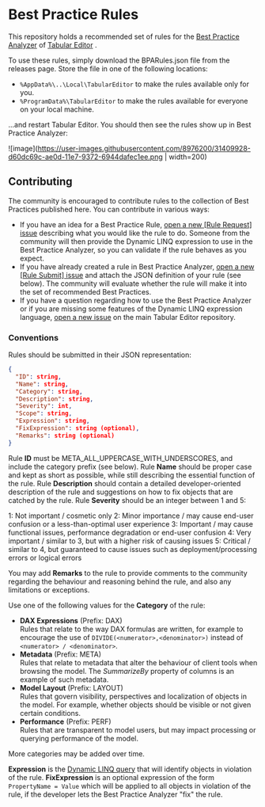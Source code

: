 # Best Practice Rules
This repository holds a recommended set of rules for the [Best Practice Analyzer](https://github.com/otykier/TabularEditor/wiki/Best-Practice-Analyzer) of [Tabular Editor](https://tabulareditor.github.io/) .

To use these rules, simply download the BPARules.json file from the releases page. Store the file in one of the following locations:

* `%AppData%\..\Local\TabularEditor` to make the rules available only for you.
* `%ProgramData%\TabularEditor` to make the rules available for everyone on your local machine.

...and restart Tabular Editor. You should then see the rules show up in Best Practice Analyzer:

![image](https://user-images.githubusercontent.com/8976200/31409928-d60dc69c-ae0d-11e7-9372-6944dafec1ee.png | width=200)

## Contributing

The community is encouraged to contribute rules to the collection of Best Practices published here. You can contribute in various ways:

- If you have an idea for a Best Practice Rule, [open a new \[Rule Request\] issue](https://github.com/TabularEditor/BestPracticeRules/issues/new?title=[Rule%20Request]%20Provide%20short%20rule%20description) describing what you would like the rule to do. Someone from the community will then provide the Dynamic LINQ expression to use in the Best Practice Analyzer, so you can validate if the rule behaves as you expect.
- If you have already created a rule in Best Practice Analyzer, [open a new \[Rule Submit\] issue](https://github.com/TabularEditor/BestPracticeRules/issues/new?title=[Rule%20Submit]%20Your%20rule%20name) and attach the JSON definition of your rule (see below). The community will evaluate whether the rule will make it into the set of recommended Best Practices.
- If you have a question regarding how to use the Best Practice Analyzer or if you are missing some features of the Dynamic LINQ expression language, [open a new issue](https://github.com/otykier/TabularEditor/issues/new) on the main Tabular Editor repository.

### Conventions

Rules should be submitted in their JSON representation:

```json
{
  "ID": string,
  "Name": string,
  "Category": string,
  "Description": string,
  "Severity": int,
  "Scope": string,
  "Expression": string,
  "FixExpression": string (optional),
  "Remarks": string (optional)
}
```

Rule **ID** must be META_ALL_UPPERCASE_WITH_UNDERSCORES, and include the category prefix (see below). Rule **Name** should be proper case and kept as short as possible, while still describing the essential function of the rule. Rule **Description** should contain a detailed developer-oriented description of the rule and suggestions on how to fix objects that are catched by the rule. Rule **Severity** should be an integer between 1 and 5:

1: Not important / cosmetic only
2: Minor importance / may cause end-user confusion or a less-than-optimal user experience
3: Important / may cause functional issues, performance degradation or end-user confusion
4: Very important / similar to 3, but with a higher risk of causing issues
5: Critical / similar to 4, but guaranteed to cause issues such as deployment/processing errors or logical errors

You may add **Remarks** to the rule to provide comments to the community regarding the behaviour and reasoning behind the rule, and also any limitations or exceptions.

Use one of the following values for the **Category** of the rule:

- **DAX Expressions** (Prefix: DAX)  
 Rules that relate to the way DAX formulas are written, for example to encourage the use of `DIVIDE(<numerator>,<denominator>)` instead of `<numerator> / <denominator>`.
- **Metadata** (Prefix: META)  
 Rules that relate to metadata that alter the behaviour of client tools when browsing the model. The *SummarizeBy* property of columns is an example of such metadata.
- **Model Layout** (Prefix: LAYOUT)  
 Rules that govern visibility, perspectives and localization of objects in the model. For example, whether objects should be visible or not given certain conditions.
- **Performance** (Prefix: PERF)  
 Rules that are transparent to model users, but may impact processing or querying performance of the model.

More categories may be added over time.

**Expression** is the [Dynamic LINQ query](https://github.com/otykier/TabularEditor/wiki/Best-Practice-Analyzer#rule-expression-samples) that will identify objects in violation of the rule. **FixExpression** is an optional expression of the form `PropertyName = Value` which will be applied to all objects in violation of the rule, if the developer lets the Best Practice Analyzer "fix" the rule.
